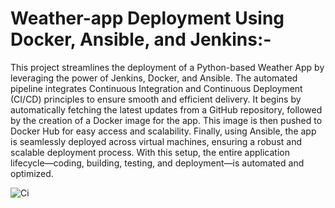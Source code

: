 # Weather-app Deployment Using Docker, Ansible, and Jenkins:-
This project streamlines the deployment of a Python-based Weather App by leveraging the power of Jenkins, Docker, and Ansible. The automated pipeline integrates Continuous Integration and Continuous Deployment (CI/CD) principles to ensure smooth and efficient delivery. It begins by automatically fetching the latest updates from a GitHub repository, followed by the creation of a Docker image for the app. This image is then pushed to Docker Hub for easy access and scalability. Finally, using Ansible, the app is seamlessly deployed across virtual machines, ensuring a robust and scalable deployment process. With this setup, the entire application lifecycle—coding, building, testing, and deployment—is automated and optimized.

![Ci](https://github.com/user-attachments/assets/ebe1750e-cf9c-4fe2-aee0-550bf0c952fe)

